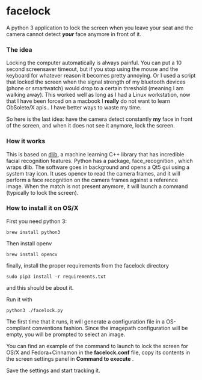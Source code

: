 # facelock
A python 3 application to lock the screen when you leave 
your seat and the camera cannot detect **_your_** face  anymore
in front of it.

### The idea
Locking the computer automatically is always painful. You can put a 
10 second screensaver timeout, but if you stop using the mouse and the
keyboard for whatever reason it becomes pretty annoying.
Or I used a script that locked the screen when the signal strength
of my bluetooth devices (phone or smartwatch) would drop to a certain
threshold (meaning I am walking away). This worked well as long as
I had a Linux workstation, now that I have been forced on a macbook 
I **really** do not want to learn ObSolete/X apis.. I have better 
ways to waste my time.

So here is the last idea: have the camera detect constantly **my** face
in front of the screen, and when it does not see it anymore, lock the
screen.

### How it works 
This is based on [dlib](http://dlib.net/), a machine learning C++ library
that has incredible facial recognition features. Python has a package,
face_recognition , which wraps dlib.
The software goes in background and opens a Qt5 gui using a system tray
icon. It uses opencv to read the camera frames, and it will perform a
face recognition on the camera frames against a reference image.
When the match is not present anymore, it will launch a command
(typically to lock the screen).

### How to install it on OS/X
First you need python 3: 

`brew install python3`

Then install openv

`brew install opencv`

finally, install the proper requirements from the facelock directory 

`sudo pip3 install -r requirements.txt`

and this should be about it.

Run it with 

`python3 ./facelock.py`

The first time that it runs, it will generate a configuration file in a 
OS-compliant conventions fashion. Since the imagepath configuration will
be empty, you will be prompted to select an image.

You can find an example of the command to launch to lock the screen for
OS/X and Fedora+Cinnamon in the **facelock.conf** file, copy its contents
in the screen settings panel in **Command to execute** .

Save the settings and start tracking it.